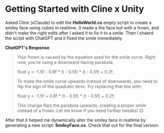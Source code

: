 # Getting Started with Cline x Unity

Asked Cline (xClaude) to edit the **HelloWorld.cs** empty script to create a smiley face using cubes in realtime. It made a the face but with a frown, and didn't make the right edits after I asked it to fix it to a smile. Then I shaerd the script with ChatGPT and it fixed the smile immediately. 

**ChatGPT's Response**
>Your frown is caused by the equation used for the smile curve. Right now, you're using a downward-facing parabola:
>
>float y = -1.5f - 0.8f * (t - 0.5f) * (t - 0.5f) + 0.2f;
>
>To make the smile curve upwards instead of downwards, you need to flip the sign of the quadratic term. Try replacing that line with:
>
>float y = -1.5f + 0.8f * (t - 0.5f) * (t - 0.5f) + 0.2f;
>
>This change flips the parabola upwards, creating a proper smile instead of a frown. Let me know if you need further tweaks! 😊

After that it helped me dynamically alter the smiley face in realtime by generating a new script: **SmileyFace.cs**. Check that out for the final version.
